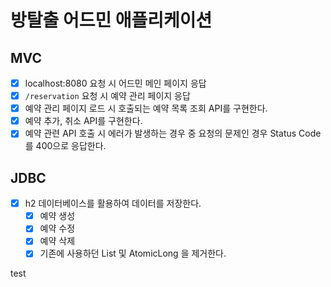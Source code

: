 # 방탈출 어드민 애플리케이션

## MVC

- [x] localhost:8080 요청 시 어드민 메인 페이지 응답
- [x] `/reservation` 요청 시 예약 관리 페이지 응답 
- [x] 예약 관리 페이지 로드 시 호출되는 예약 목록 조회 API를 구현한다.
- [x] 예약 추가, 취소 API를 구현한다.
- [x] 예약 관련 API 호출 시 에러가 발생하는 경우 중 요청의 문제인 경우 Status Code를 400으로 응답한다.

## JDBC

- [x] h2 데이터베이스를 활용하여 데이터를 저장한다.
  - [x] 예약 생성
  - [x] 예약 수정
  - [x] 예약 삭제
  - [x] 기존에 사용하던 List 및 AtomicLong 을 제거한다.

test